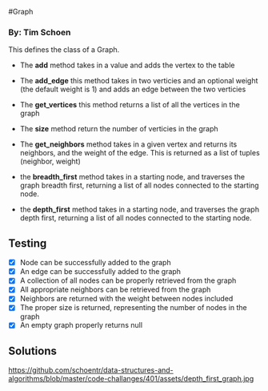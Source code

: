 #Graph

### By: Tim Schoen

 This defines the class of a Graph.

 * The **add** method takes in a value and adds the vertex to the table
 
 * The **add_edge**  this method takes in two verticies and an optional weight (the default weight is 1) and adds an edge between the two verticies
 
 * The **get_vertices** this method returns a list of all the vertices in the graph
 * The **size**  method return the number of verticies in the graph
 * The **get_neighbors**  method takes in a given vertex and returns its neighbors, and the weight of the edge.   This is returned as a list of tuples (neighbor, weight) 
 * the **breadth_first** method takes in a starting node, and traverses the graph breadth first, returning a list of all nodes connected to the starting node.
 * the **depth_first** method takes in a starting node, and traverses the graph depth first, returning a list of all nodes connected to the starting node.



## Testing
- [x] Node can be successfully added to the graph
- [x] An edge can be successfully added to the graph
- [x] A collection of all nodes can be properly retrieved from the graph
- [x] All appropriate neighbors can be retrieved from the graph
- [x] Neighbors are returned with the weight between nodes included
- [x] The proper size is returned, representing the number of nodes in the graph
- [x] An empty graph properly returns null

## Solutions
https://github.com/schoentr/data-structures-and-algorithms/blob/master/code-challanges/401/assets/depth_first_graph.jpg
